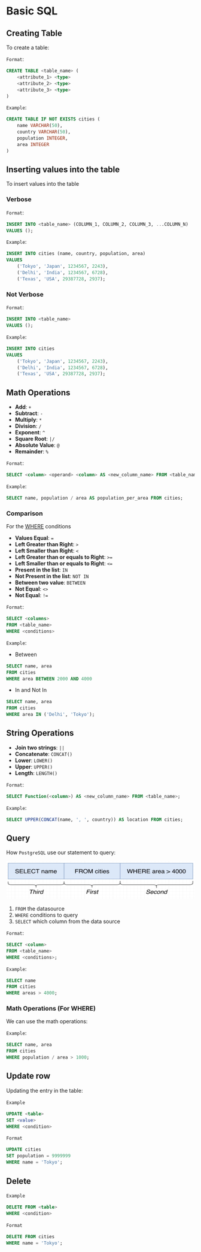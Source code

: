 # Basic SQL

## Creating Table

To create a table:

`Format`:

```sql
CREATE TABLE <table_name> (
    <attribute_1> <type>
    <attribute_2> <type>
    <attribute_3> <type>
)
```

`Example`:

```sql
CREATE TABLE IF NOT EXISTS cities (
    name VARCHAR(50),
    country VARCHAR(50),
    population INTEGER,
    area INTEGER
)
```

## Inserting values into the table

To insert values into the table

### Verbose

`Format`:

```sql
INSERT INTO <table_name> (COLUMN_1, COLUMN_2, COLUMN_3, ...COLUMN_N)
VALUES ();
```

`Example`:

```sql
INSERT INTO cities (name, country, population, area)
VALUES 
    ('Tokyo', 'Japan', 1234567, 2243),
    ('Delhi', 'India', 1234567, 6728),
    ('Texas', 'USA', 29387728, 2937);
```

### Not Verbose

`Format`:

```sql
INSERT INTO <table_name>
VALUES ();
```

`Example`:

```sql
INSERT INTO cities
VALUES 
    ('Tokyo', 'Japan', 1234567, 2243),
    ('Delhi', 'India', 1234567, 6728),
    ('Texas', 'USA', 29387728, 2937);
```

## Math Operations

- **Add**: `+`
- **Subtract**: `-`
- **Multiply**: `*`
- **Division**: `/`
- **Exponent**: `^`
- **Square Root**: `|/`
- **Absolute Value**: `@`
- **Remainder**: `%`

`Format`:

```sql
SELECT <column> <operand> <column> AS <new_column_name> FROM <table_name>;
```

`Example`:

```sql
SELECT name, population / area AS population_per_area FROM cities;
```

### Comparison

For the [WHERE](#query) conditions

- **Values Equal**: `=`
- **Left Greater than Right**: `>`
- **Left Smaller than Right**: `<`
- **Left Greater than or equals to Right**: `>=`
- **Left Smaller than or equals to Right**: `<=`
- **Present in the list**: `IN`
- **Not Present in the list**: `NOT IN`
- **Between two value**: `BETWEEN`
- **Not Equal**: `<>`
- **Not Equal**: `!=`

`Format`:

```sql
SELECT <columns>
FROM <table_name>
WHERE <conditions>
```

`Example`:

- Between

```sql
SELECT name, area
FROM cities
WHERE area BETWEEN 2000 AND 4000
```

- In and Not In

```sql
SELECT name, area
FROM cities
WHERE area IN ('Delhi', 'Tokyo');
```

## String Operations

- **Join two strings**: `||`
- **Concatenate**: `CONCAT()`
- **Lower**: `LOWER()`
- **Upper**: `UPPER()`
- **Length**: `LENGTH()`

`Format`:

```sql
SELECT Function(<column>) AS <new_column_name> FROM <table_name>;
```

`Example`:

```sql
SELECT UPPER(CONCAT(name, ', ', country)) AS location FROM cities;
```

## Query

How `PostgreSQL` use our statement to query:

![PostgreSQL Logic](images/postgresql_logic.png)

1. `FROM` the datasource
2. `WHERE` conditions to query
3. `SELECT` which column from the data source

`Format`:

```sql
SELECT <column>  
FROM <table_name> 
WHERE <conditions>;
```

`Example`:

```sql
SELECT name
FROM cities
WHERE areas > 4000;
```

### Math Operations (For WHERE)

We can use the math operations:

`Example`:

```SQL
SELECT name, area
FROM cities
WHERE population / area > 1000;
```

## Update row

Updating the entry in the table:

`Example`

```SQL
UPDATE <table>
SET <value>
WHERE <condition>
```

`Format`

```SQL
UPDATE cities
SET population = 9999999
WHERE name = 'Tokyo';
```

## Delete

`Example`

```SQL
DELETE FROM <table>
WHERE <condition>
```

`Format`

```SQL
DELETE FROM cities
WHERE name = 'Tokyo';
```
